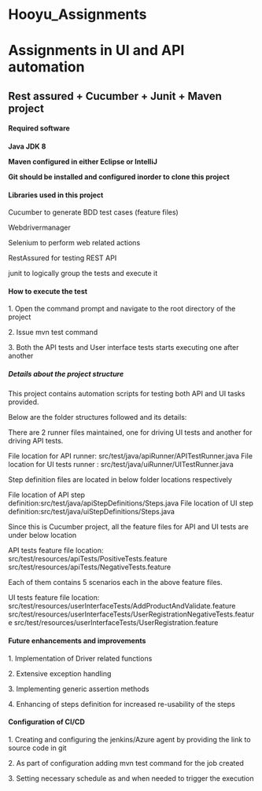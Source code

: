 # Hooyu_Assignments
<h1>Assignments in UI and API automation</h1>
<h2> Rest assured + Cucumber + Junit + Maven project</h2>


<h4>Required software <h4>
  <p>Java JDK 8</p>
  <p> Maven configured in either Eclipse or IntelliJ</p>
  <p>Git should be installed and configured inorder to clone this project</p>
  
<h4> Libraries used in this project </h4>
  <p>Cucumber to generate BDD test cases (feature files) </p>
  <p> Webdrivermanager</p>
  <p>Selenium to perform web related actions</p>
  <p>RestAssured for testing REST API</p>  
  <p>junit to logically group the tests and execute it</p>
  
  
<h4> How to execute the test </h4>
  <p>1. Open the command prompt and navigate to the root directory of the project</p>
  <p>2. Issue mvn test command</p>
  <p>3. Both the API tests and User interface tests starts executing one after another</p>
  




<h5> Details about the project structure </h5>

This project contains automation scripts for testing both API and UI tasks provided.


Below are the folder structures followed and its details:

There are 2 runner files maintained, one for driving UI tests and another for driving API tests.

File location for API runner: src/test/java/apiRunner/APITestRunner.java
File location for UI tests runner : src/test/java/uiRunner/UITestRunner.java

Step definition files are located in below folder locations respectively

File location of API step definition:src/test/java/apiStepDefinitions/Steps.java
File location of UI step definition:src/test/java/uiStepDefinitions/Steps.java

Since this is Cucumber project, all the feature files for API and UI tests are under below location

API tests feature file location: src/test/resources/apiTests/PositiveTests.feature
                                 src/test/resources/apiTests/NegativeTests.feature

Each of them contains 5 scenarios each in the above feature files.

UI tests feature file location:  src/test/resources/userInterfaceTests/AddProductAndValidate.feature
                                 src/test/resources/userInterfaceTests/UserRegistrationNegativeTests.feature
                                 src/test/resources/userInterfaceTests/UserRegistration.feature
  
  
<h4> Future enhancements and improvements </h4>
  <p>1. Implementation of Driver related functions</p>
  <p>2. Extensive exception handling</p>
  <p>3. Implementing generic assertion methods</p>
  <p>4. Enhancing of steps definition for increased re-usability of the steps</p>

  
<h4> Configuration of CI/CD </h4>
 <p>1. Creating and configuring the jenkins/Azure agent by providing the link to source code in git</p>
  <p>2. As part of configuration adding mvn test command for the job created</p>
  <p>3. Setting necessary schedule as and when needed to trigger the execution </p>
  
